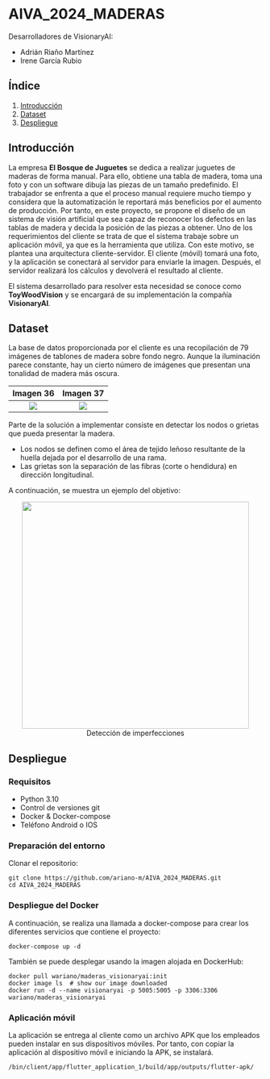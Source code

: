 # AIVA_2024_MADERAS

Desarrolladores de VisionaryAI:
 - Adrián Riaño Martínez
 - Irene García Rubio

## Índice
1. [Introducción](#id1)
2. [Dataset](#id2)
3. [Despliegue](#id3)


## Introducción <a name="id1"></a>
La empresa **El Bosque de Juguetes** se dedica a realizar juguetes de maderas de forma manual. Para ello, obtiene una tabla de madera, toma una foto y con un software dibuja las piezas de un tamaño predefinido.
El trabajador se enfrenta a que el proceso manual requiere mucho tiempo y considera que la automatización le reportará más beneficios por el aumento de producción. Por tanto, en este proyecto, se propone el diseño de un sistema de visión artificial que sea capaz de reconocer los defectos en las tablas de madera y decida la posición de las piezas a obtener. 
Uno de los requerimientos del cliente se trata de que el sistema trabaje sobre un aplicación móvil, ya que es la herramienta que utiliza. Con este motivo, se plantea una arquitectura cliente-servidor. El cliente (móvil) tomará una foto, y la aplicación se conectará al servidor para enviarle la imagen. Después, el servidor realizará los cálculos y devolverá el resultado al cliente.

El sistema desarrollado para resolver esta necesidad se conoce como **ToyWoodVision** y se encargará de su implementación la compañía **VisionaryAI**.

## Dataset <a name="id2"></a>
La base de datos proporcionada por el cliente es una recopilación de 79 imágenes de tablones de madera sobre fondo negro. Aunque la iluminación parece constante, hay un cierto número de imágenes que presentan una tonalidad de madera más oscura.


Imagen 36             |  Imagen 37
:-------------------------:|:-------------------------:
![](https://github.com/ariano-m/AIVA_2024_MADERAS/blob/main/dataset/MuestrasMaderas/25.png) | ![](https://github.com/ariano-m/AIVA_2024_MADERAS/blob/main/dataset/MuestrasMaderas/37.png)

Parte de la solución a implementar consiste en detectar los nodos o grietas que pueda presentar la madera.
- Los nodos se definen como el área de tejido leñoso resultante de la huella dejada por el desarrollo de una rama.
- Las grietas son la separación de las fibras (corte o hendidura) en dirección longitudinal.

A continuación, se muestra un ejemplo del objetivo:
<div align="center">
    <img src="https://github.com/ariano-m/AIVA_2024_MADERAS/assets/35432675/1adf935e-fe37-48d6-a50c-75f8982ac808" width="450">
   <div>Detección de imperfecciones</div>
</div> 


## Despliegue <a name="id3"></a>
### Requisitos
- Python 3.10
- Control de versiones git
- Docker \& Docker-compose
- Teléfono Android o IOS

### Preparación del entorno
Clonar el repositorio:

```
git clone https://github.com/ariano-m/AIVA_2024_MADERAS.git
cd AIVA_2024_MADERAS
```
### Despliegue del Docker
A continuación, se realiza una llamada a docker-compose para crear los diferentes servicios que contiene el proyecto:
```
docker-compose up -d
```
También se puede desplegar usando la imagen alojada en DockerHub:
```
docker pull wariano/maderas_visionaryai:init
docker image ls  # show our image downloaded
docker run -d --name visionaryai -p 5005:5005 -p 3306:3306 wariano/maderas_visionaryai
```


### Aplicación móvil
La aplicación se entrega al cliente como un archivo APK que los empleados pueden instalar en sus dispositivos móviles. Por tanto, con copiar la aplicación al dispositivo móvil e iniciando la APK, se instalará.
```
/bin/client/app/flutter_application_1/build/app/outputs/flutter-apk/
```
